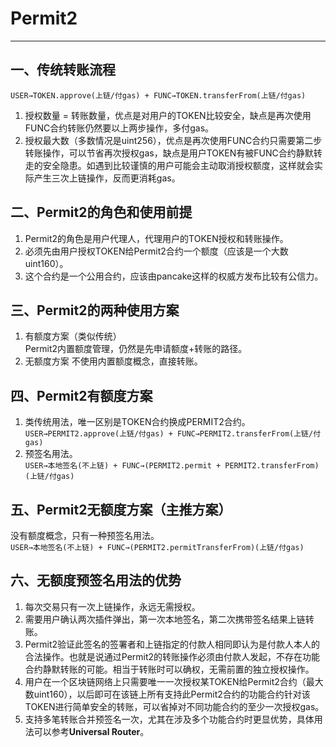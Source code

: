# Permit2
---

## 一、传统转账流程
``USER→TOKEN.approve(上链/付gas) + FUNC→TOKEN.transferFrom(上链/付gas)``
1. 授权数量 = 转账数量，优点是对用户的TOKEN比较安全，缺点是再次使用FUNC合约转账仍然要以上两步操作，多付gas。
2. 授权最大数（多数情况是uint256），优点是再次使用FUNC合约只需要第二步转账操作，可以节省再次授权gas，缺点是用户TOKEN有被FUNC合约静默转走的安全隐患。如遇到比较谨慎的用户可能会主动取消授权额度，这样就会实际产生三次上链操作，反而更消耗gas。

## 二、Permit2的角色和使用前提
1. Permit2的角色是用户代理人，代理用户的TOKEN授权和转账操作。
2. 必须先由用户授权TOKEN给Permit2合约一个额度（应该是一个大数uint160）。
3. 这个合约是一个公用合约，应该由pancake这样的权威方发布比较有公信力。

## 三、Permit2的两种使用方案
1. 有额度方案（类似传统）  
Permit2内置额度管理，仍然是先申请额度+转账的路径。
2. 无额度方案
不使用内置额度概念，直接转账。

## 四、Permit2有额度方案
1. 类传统用法，唯一区别是TOKEN合约换成PERMIT2合约。  
``USER→PERMIT2.approve(上链/付gas) + FUNC→PERMIT2.transferFrom(上链/付gas)``
2. 预签名用法。  
``USER→本地签名(不上链) + FUNC→(PERMIT2.permit + PERMIT2.transferFrom)(上链/付gas)``

## 五、Permit2无额度方案（主推方案）
没有额度概念，只有一种预签名用法。  
``USER→本地签名(不上链) + FUNC→(PERMIT2.permitTransferFrom)(上链/付gas)``

## 六、无额度预签名用法的优势
1. 每次交易只有一次上链操作，永远无需授权。
2. 需要用户确认两次插件弹出，第一次本地签名，第二次携带签名结果上链转账。
3. Permit2验证此签名的签署者和上链指定的付款人相同即认为是付款人本人的合法操作。也就是说通过Permit2的转账操作必须由付款人发起，不存在功能合约静默转账的可能。相当于转账时可以确权，无需前置的独立授权操作。
4. 用户在一个区块链网络上只需要唯一一次授权某TOKEN给Permit2合约（最大数uint160），以后即可在该链上所有支持此Permit2合约的功能合约针对该TOKEN进行简单安全的转账，可以省掉对不同功能合约的至少一次授权gas。
5. 支持多笔转账合并预签名一次，尤其在涉及多个功能合约时更显优势，具体用法可以参考**Universal Router**。
